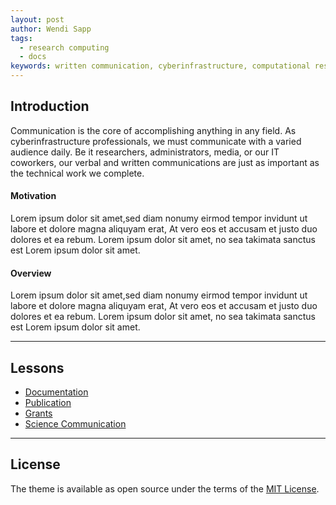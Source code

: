 ```yaml
---
layout: post
author: Wendi Sapp
tags:
  - research computing
  - docs
keywords: written communication, cyberinfrastructure, computational research facilitation
---
```


## Introduction

Communication is the core of accomplishing anything in any field. As cyberinfrastructure professionals, we must communicate with a varied audience daily. Be it researchers, administrators, media, or our IT coworkers, our verbal and written communications are just as important as the technical work we complete.



#### Motivation

Lorem ipsum dolor sit amet,sed diam nonumy eirmod tempor invidunt ut labore et dolore magna aliquyam erat,  At vero eos et accusam et justo duo dolores et ea rebum.  Lorem ipsum dolor sit amet,  no sea takimata sanctus est Lorem ipsum dolor sit amet.  

#### Overview

Lorem ipsum dolor sit amet,sed diam nonumy eirmod tempor invidunt ut labore et dolore magna aliquyam erat,  At vero eos et accusam et justo duo dolores et ea rebum.  Lorem ipsum dolor sit amet,  no sea takimata sanctus est Lorem ipsum dolor sit amet.  

<hr>

## Lessons

- [Documentation](/documentation/)
- [Publication](/publication/)
- [Grants](/grants/)
- [Science Communication](/sci-comm/)

<hr>

## License

The theme is available as open source under the terms of the
[MIT License](http://opensource.org/licenses/MIT).
